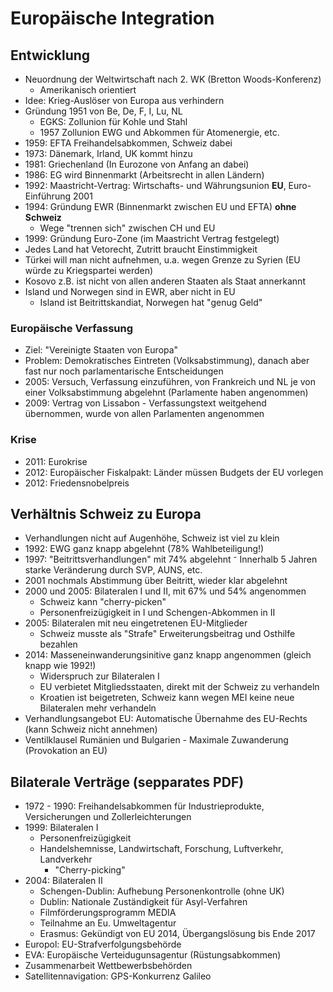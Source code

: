 # Europäische Integration
## Entwicklung
- Neuordnung der Weltwirtschaft nach 2. WK (Bretton Woods-Konferenz)
    - Amerikanisch orientiert
- Idee: Krieg-Auslöser von Europa aus verhindern
- Gründung 1951 von Be, De, F, I, Lu, NL
    - EGKS: Zollunion für Kohle und Stahl
    - 1957 Zollunion EWG und Abkommen für Atomenergie, etc.
- 1959: EFTA Freihandelsabkommen, Schweiz dabei
- 1973: Dänemark, Irland, UK kommt hinzu
- 1981: Griechenland (In Eurozone von Anfang an dabei)
- 1986: EG wird Binnenmarkt (Arbeitsrecht in allen Ländern)
- 1992: Maastricht-Vertrag: Wirtschafts- und Währungsunion **EU**, Euro-Einführung 2001
- 1994: Gründung EWR (Binnenmarkt zwischen EU und EFTA) **ohne Schweiz**
    - Wege "trennen sich" zwischen CH und EU
- 1999: Gründung Euro-Zone (im Maastricht Vertrag festgelegt)
- Jedes Land hat Vetorecht, Zutritt braucht Einstimmigkeit
- Türkei will man nicht aufnehmen, u.a. wegen Grenze zu Syrien (EU würde zu Kriegspartei werden)
- Kosovo z.B. ist nicht von allen anderen Staaten als Staat annerkannt
- Island und Norwegen sind in EWR, aber nicht in EU
    - Island ist Beitrittskandiat, Norwegen hat "genug Geld"

### Europäische Verfassung
- Ziel: "Vereinigte Staaten von Europa"
- Problem: Demokratisches Eintreten (Volksabstimmung), danach aber fast nur noch parlamentarische Entscheidungen
- 2005: Versuch, Verfassung einzuführen, von Frankreich und NL je von einer Volksabstimmung abgelehnt (Parlamente haben angenommen)
- 2009: Vertrag von Lissabon - Verfassungstext weitgehend übernommen, wurde von allen Parlamenten angenommen

### Krise
- 2011: Eurokrise
- 2012: Europäischer Fiskalpakt: Länder müssen Budgets der EU vorlegen
- 2012: Friedensnobelpreis

## Verhältnis Schweiz zu Europa
- Verhandlungen nicht auf Augenhöhe, Schweiz ist viel zu klein
- 1992: EWG ganz knapp abgelehnt (78% Wahlbeteiligung!)
- 1997: "Beitrittsverhandlungen" mit 74% abgelehnt
    ⁻ Innerhalb 5 Jahren starke Veränderung durch SVP, AUNS, etc.
- 2001 nochmals Abstimmung über Beitritt, wieder klar abgelehnt
- 2000 und 2005: Bilateralen I und II, mit 67% und 54% angenommen
    - Schweiz kann "cherry-picken"
    - Personenfreizügigkeit in I und Schengen-Abkommen in II
- 2005: Bilateralen mit neu eingetretenen EU-Mitglieder
    - Schweiz musste als "Strafe" Erweiterungsbeitrag und Osthilfe bezahlen
- 2014: Masseneinwanderungsinitive ganz knapp angenommen (gleich knapp wie 1992!)
    - Widerspruch zur Bilateralen I
    - EU verbietet Mitgliedsstaaten, direkt mit der Schweiz zu verhandeln
    - Kroatien ist beigetreten, Schweiz kann wegen MEI keine neue Bilateralen mehr verhandeln
- Verhandlungsangebot EU: Automatische Übernahme des EU-Rechts (kann Schweiz nicht annehmen)
- Ventilklausel Rumänien und Bulgarien - Maximale Zuwanderung (Provokation an EU)

## Bilaterale Verträge (sepparates PDF)
- 1972 - 1990: Freihandelsabkommen für Industrieprodukte, Versicherungen und Zollerleichterungen
- 1999: Bilateralen I
    - Personenfreizügigkeit
    - Handelshemnisse, Landwirtschaft, Forschung, Luftverkehr, Landverkehr
        - "Cherry-picking"
- 2004: Bilateralen II
    - Schengen-Dublin: Aufhebung Personenkontrolle (ohne UK)
    - Dublin: Nationale Zuständigkeit für Asyl-Verfahren
    - Filmförderungsprogramm MEDIA
    - Teilnahme an Eu. Umweltagentur
    - Erasmus: Gekündigt von EU 2014, Übergangslösung bis Ende 2017
- Europol: EU-Strafverfolgungsbehörde
- EVA: Europäische Verteidugunsagentur (Rüstungsabkommen)
- Zusammenarbeit Wettbewerbsbehörden
- Satellitennavigation: GPS-Konkurrenz Galileo
